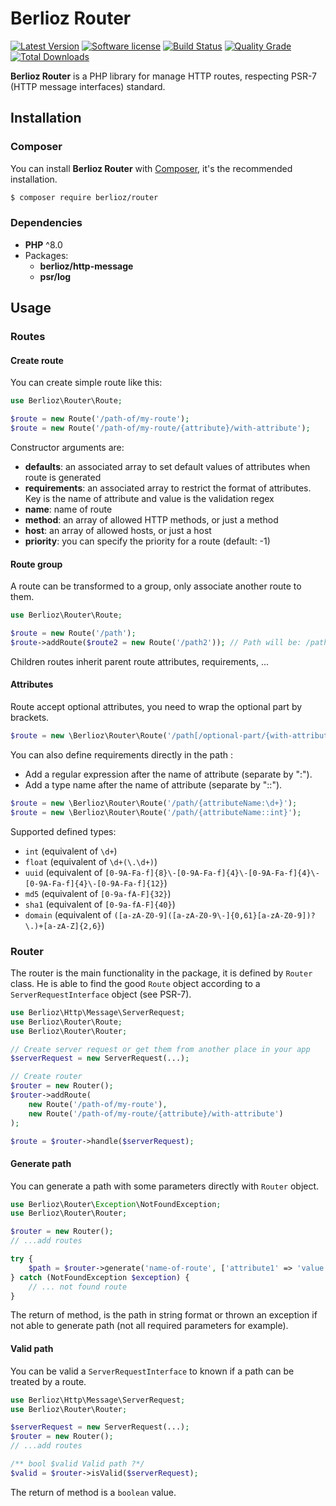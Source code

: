 # Berlioz Router

[![Latest Version](https://img.shields.io/packagist/v/berlioz/router.svg?style=flat-square)](https://github.com/BerliozFramework/Router/releases)
[![Software license](https://img.shields.io/github/license/BerliozFramework/Router.svg?style=flat-square)](https://github.com/BerliozFramework/Router/blob/master/LICENSE)
[![Build Status](https://img.shields.io/travis/com/BerliozFramework/Router/master.svg?style=flat-square)](https://travis-ci.com/BerliozFramework/Router)
[![Quality Grade](https://img.shields.io/codacy/grade/698b7941569c4926b67bab59efbcfafd/master.svg?style=flat-square)](https://www.codacy.com/manual/BerliozFramework/Router)
[![Total Downloads](https://img.shields.io/packagist/dt/berlioz/router.svg?style=flat-square)](https://packagist.org/packages/berlioz/router)

**Berlioz Router** is a PHP library for manage HTTP routes, respecting PSR-7 (HTTP message interfaces) standard.

## Installation

### Composer

You can install **Berlioz Router** with [Composer](https://getcomposer.org/), it's the recommended installation.

```bash
$ composer require berlioz/router
```

### Dependencies

* **PHP** ^8.0
* Packages:
    * **berlioz/http-message**
    * **psr/log**

## Usage

### Routes

#### Create route

You can create simple route like this:

```php
use Berlioz\Router\Route;

$route = new Route('/path-of/my-route');
$route = new Route('/path-of/my-route/{attribute}/with-attribute');
```

Constructor arguments are:

- **defaults**: an associated array to set default values of attributes when route is generated
- **requirements**: an associated array to restrict the format of attributes. Key is the name of attribute and value is
  the validation regex
- **name**: name of route
- **method**: an array of allowed HTTP methods, or just a method
- **host**: an array of allowed hosts, or just a host
- **priority**: you can specify the priority for a route (default: -1)

#### Route group

A route can be transformed to a group, only associate another route to them.

```php
use Berlioz\Router\Route;

$route = new Route('/path');
$route->addRoute($route2 = new Route('/path2')); // Path will be: /path/path2
```

Children routes inherit parent route attributes, requirements, ...

#### Attributes

Route accept optional attributes, you need to wrap the optional part by brackets.

```php
$route = new \Berlioz\Router\Route('/path[/optional-part/{with-attribute}]');
```

You can also define requirements directly in the path :

- Add a regular expression after the name of attribute (separate by ":").
- Add a type name after the name of attribute (separate by "::").

```php
$route = new \Berlioz\Router\Route('/path/{attributeName:\d+}');
$route = new \Berlioz\Router\Route('/path/{attributeName::int}');
```

Supported defined types:

- `int` (equivalent of `\d+`)
- `float` (equivalent of `\d+(\.\d+)`)
- `uuid` (equivalent of `[0-9A-Fa-f]{8}\-[0-9A-Fa-f]{4}\-[0-9A-Fa-f]{4}\-[0-9A-Fa-f]{4}\-[0-9A-Fa-f]{12}`)
- `md5` (equivalent of `[0-9a-fA-F]{32}`)
- `sha1` (equivalent of `[0-9a-fA-F]{40}`)
- `domain` (equivalent of `([a-zA-Z0-9]([a-zA-Z0-9\-]{0,61}[a-zA-Z0-9])?\.)+[a-zA-Z]{2,6}`)

### Router

The router is the main functionality in the package, it is defined by `Router` class. He is able to find the
good `Route` object according to a `ServerRequestInterface` object (see PSR-7).

```php
use Berlioz\Http\Message\ServerRequest;
use Berlioz\Router\Route;
use Berlioz\Router\Router;

// Create server request or get them from another place in your app
$serverRequest = new ServerRequest(...);

// Create router
$router = new Router();
$router->addRoute(
    new Route('/path-of/my-route'),
    new Route('/path-of/my-route/{attribute}/with-attribute')
);

$route = $router->handle($serverRequest);
```

#### Generate path

You can generate a path with some parameters directly with `Router` object.

```php
use Berlioz\Router\Exception\NotFoundException;
use Berlioz\Router\Router;

$router = new Router();
// ...add routes

try {
    $path = $router->generate('name-of-route', ['attribute1' => 'value']);
} catch (NotFoundException $exception) {
    // ... not found route
}
```

The return of method, is the path in string format or thrown an exception if not able to generate path (not all required
parameters for example).

#### Valid path

You can be valid a `ServerRequestInterface` to known if a path can be treated by a route.

```php
use Berlioz\Http\Message\ServerRequest;
use Berlioz\Router\Router;

$serverRequest = new ServerRequest(...);
$router = new Router();
// ...add routes

/** bool $valid Valid path ?*/
$valid = $router->isValid($serverRequest);
```

The return of method is a `boolean` value.